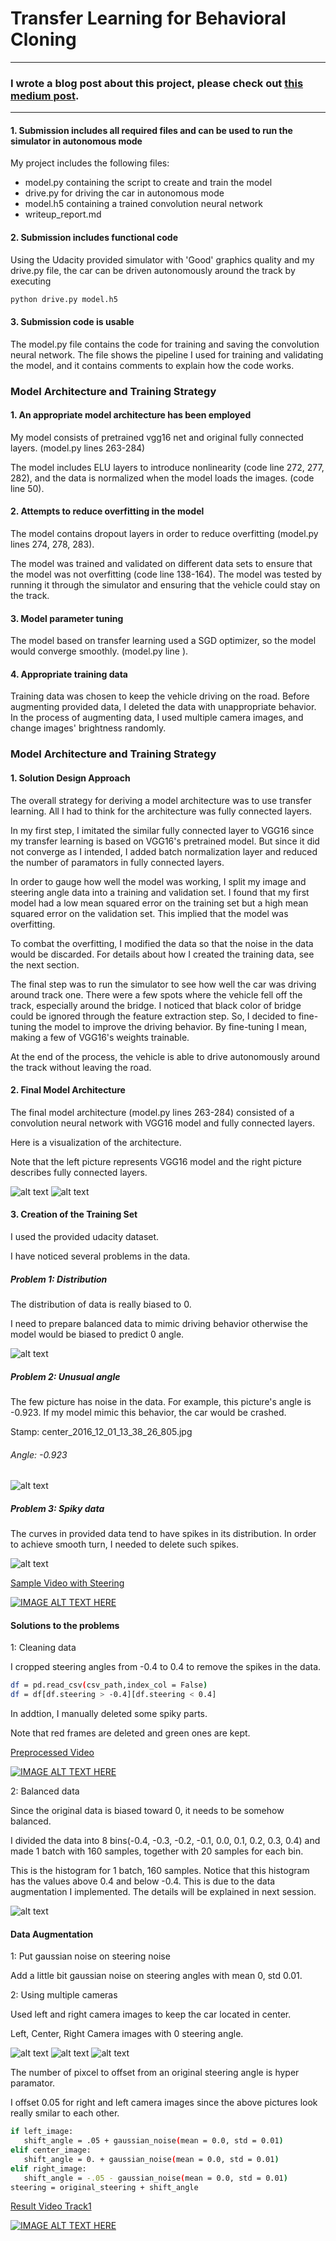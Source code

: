 # **Transfer Learning for Behavioral Cloning** 

---

### I wrote a blog post about this project, please check out [this medium post](https://medium.com/@kosukemurakami/transfer-learning-for-behavioral-cloning-df0d49c0c69b).

---
[//]: # (Image References)

[image1]: ./examples/model.png "Model Visualization"
[image2]: ./examples/top_model.png "Grayscaling"
[image3]: ./examples/hist.png "Recovery Image"
[image4]: ./examples/center_2016_12_01_13_38_26_805.png "Recovery Image"
[image5]: ./examples/center_2016_12_01_13_33_44_096.png "Recovery Image"
[image6]: ./examples/preprocessed_hist.png "Normal Image"
[image7]: ./examples/left_img.png "Flipped Image"
[image8]: ./examples/center_img.png "Flipped Image"
[image9]: ./examples/right_img.png "Flipped Image"



#### 1. Submission includes all required files and can be used to run the simulator in autonomous mode

My project includes the following files:
* model.py containing the script to create and train the model
* drive.py for driving the car in autonomous mode
* model.h5 containing a trained convolution neural network 
* writeup_report.md

#### 2. Submission includes functional code
Using the Udacity provided simulator with 'Good' graphics quality and my drive.py file, the car can be driven autonomously around the track by executing 
```sh
python drive.py model.h5
```
#### 3. Submission code is usable

The model.py file contains the code for training and saving the convolution neural network. The file shows the pipeline I used for training and validating the model, and it contains comments to explain how the code works.

### Model Architecture and Training Strategy

#### 1. An appropriate model architecture has been employed

My model consists of pretrained vgg16 net and original fully connected layers. (model.py lines 263-284) 

The model includes ELU layers to introduce nonlinearity (code line 272, 277, 282), and the data is normalized when the model loads the images. (code line 50). 

#### 2. Attempts to reduce overfitting in the model

The model contains dropout layers in order to reduce overfitting (model.py lines 274, 278, 283). 

The model was trained and validated on different data sets to ensure that the model was not overfitting (code line 138-164). The model was tested by running it through the simulator and ensuring that the vehicle could stay on the track.

#### 3. Model parameter tuning

The model based on transfer learning used a SGD optimizer, so the model would converge smoothly. (model.py line ).

#### 4. Appropriate training data

Training data was chosen to keep the vehicle driving on the road. Before augmenting provided data, I deleted the data with unappropriate behavior. In the process of augmenting data, I used multiple camera images, and change images' brightness randomly.


### Model Architecture and Training Strategy

#### 1. Solution Design Approach

The overall strategy for deriving a model architecture was to use transfer learning. All I had to think for the architecture was fully connected layers.

In my first step, I imitated the similar fully connected layer to VGG16 since my transfer learning is based on VGG16's pretrained model. But since it did not converge as I intended, I added batch normalization layer and reduced the number of paramators in fully connected layers.

In order to gauge how well the model was working, I split my image and steering angle data into a training and validation set. I found that my first model had a low mean squared error on the training set but a high mean squared error on the validation set. This implied that the model was overfitting. 

To combat the overfitting, I modified the data so that the noise in the data would be discarded. For details about how I created the training data, see the next section.  


The final step was to run the simulator to see how well the car was driving around track one. There were a few spots where the vehicle fell off the track, especially around the bridge. I noticed that black color of bridge could be ignored through the feature extraction step. So, I decided to fine-tuning the model to improve the driving behavior. By fine-tuning I mean, making a few of VGG16's weights trainable.  

At the end of the process, the vehicle is able to drive autonomously around the track without leaving the road.

#### 2. Final Model Architecture

The final model architecture (model.py lines 263-284) consisted of a convolution neural network with VGG16 model and fully connected layers.

Here is a visualization of the architecture.

Note that the left picture represents VGG16 model and the right picture describes fully connected layers.

![alt text][image1]
![alt text][image2]

#### 3. Creation of the Training Set

I used the provided udacity dataset. 

I have noticed several problems in the data.

##### Problem 1: Distribution
The distribution of data is really biased to 0.

I need to prepare balanced data to mimic driving behavior otherwise the model would be biased to predict 0 angle.

![alt text][image3]

##### Problem 2: Unusual angle

The few picture has noise in the data. For example, this picture's angle is -0.923. If my model mimic this behavior, the car would be crashed. 

Stamp: center_2016_12_01_13_38_26_805.jpg

######   Angle: -0.923 
![alt text][image4]

##### Problem 3: Spiky data

The curves in provided data tend to have spikes in its distribution. In order to achieve smooth turn, I needed to delete such spikes.

![alt text][image5]

[Sample Video with Steering](https://www.youtube.com/watch?v=EVK0-hhxx8Y&feature=youtu.be)

[![IMAGE ALT TEXT HERE](https://img.youtube.com/vi/EVK0-hhxx8Y/0.jpg)](https://www.youtube.com/watch?v=EVK0-hhxx8Y)

#### Solutions to the problems

1: Cleaning data

I cropped steering angles from -0.4 to 0.4 to remove the spikes in the data.

```sh
df = pd.read_csv(csv_path,index_col = False)
df = df[df.steering > -0.4][df.steering < 0.4]
```

In addtion, I manually deleted some spiky parts.

Note that red frames are deleted and green ones are kept. 

[Preprocessed Video](https://www.youtube.com/watch?v=H1-hO4ZzH4Q&feature=youtu.be)

[![IMAGE ALT TEXT HERE](https://img.youtube.com/vi/H1-hO4ZzH4Q/0.jpg)](https://www.youtube.com/watch?v=H1-hO4ZzH4Q)

2: Balanced data

Since the original data is biased toward 0, it needs to be somehow balanced. 

I divided the data into 8 bins(-0.4, -0.3, -0.2, -0.1, 0.0, 0.1, 0.2, 0.3, 0.4) and made 1 batch with 160 samples, together with 20 samples for each bin. 

This is the histogram for 1 batch, 160 samples. Notice that this histogram has the values above 0.4 and below -0.4. This is due to the data augmentation I implemented. The details will be explained in next session. 

![alt text][image6]

#### Data Augmentation

1: Put gaussian noise on steering noise 

Add a little bit gaussian noise on steering angles with mean 0, std 0.01.

2: Using multiple cameras 

Used left and right camera images to keep the car located in center. 

Left, Center, Right Camera images with 0 steering angle. 

![alt text][image7]
![alt text][image8]
![alt text][image9]

The number of pixcel to offset from an original steering angle is hyper paramator. 

I offset 0.05 for right and left camera images since the above pictures look really smilar to each other. 

```sh
if left_image:
   shift_angle = .05 + gaussian_noise(mean = 0.0, std = 0.01)
elif center_image:
   shift_angle = 0. + gaussian_noise(mean = 0.0, std = 0.01)
elif right_image:
   shift_angle = -.05 - gaussian_noise(mean = 0.0, std = 0.01)
steering = original_steering + shift_angle
```

[Result Video Track1](https://www.youtube.com/watch?v=rg2aTWEvBz4)

[![IMAGE ALT TEXT HERE](https://img.youtube.com/vi/rg2aTWEvBz4/0.jpg)](https://www.youtube.com/watch?v=rg2aTWEvBz4)


